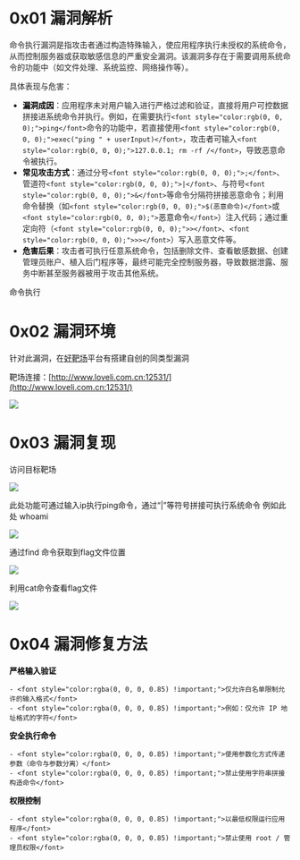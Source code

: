# 0x01 漏洞解析
<font style="color:rgba(0, 0, 0, 0.85) !important;">命令执行漏洞是指攻击者通过构造特殊输入，使应用程序执行未授权的系统命令，从而控制服务器或获取敏感信息的严重安全漏洞。该漏洞多存在于需要调用系统命令的功能中（如文件处理、系统监控、网络操作等）。</font>

<font style="color:rgba(0, 0, 0, 0.85) !important;">具体表现与危害：</font>

+ **<font style="color:rgb(0, 0, 0) !important;">漏洞成因</font>**<font style="color:rgba(0, 0, 0, 0.85) !important;">：应用程序未对用户输入进行严格过滤和验证，直接将用户可控数据拼接进系统命令并执行。例如，在需要执行</font>`<font style="color:rgb(0, 0, 0);">ping</font>`<font style="color:rgba(0, 0, 0, 0.85) !important;">命令的功能中，若直接使用</font>`<font style="color:rgb(0, 0, 0);">exec("ping " + userInput)</font>`<font style="color:rgba(0, 0, 0, 0.85) !important;">，攻击者可输入</font>`<font style="color:rgb(0, 0, 0);">127.0.0.1; rm -rf /</font>`<font style="color:rgba(0, 0, 0, 0.85) !important;">，导致恶意命令被执行。</font>
+ **<font style="color:rgb(0, 0, 0) !important;">常见攻击方式</font>**<font style="color:rgba(0, 0, 0, 0.85) !important;">：通过分号</font>`<font style="color:rgb(0, 0, 0);">;</font>`<font style="color:rgba(0, 0, 0, 0.85) !important;">、管道符</font>`<font style="color:rgb(0, 0, 0);">|</font>`<font style="color:rgba(0, 0, 0, 0.85) !important;">、与符号</font>`<font style="color:rgb(0, 0, 0);">&</font>`<font style="color:rgba(0, 0, 0, 0.85) !important;">等命令分隔符拼接恶意命令；利用命令替换（如</font>`<font style="color:rgb(0, 0, 0);">$(恶意命令)</font>`<font style="color:rgba(0, 0, 0, 0.85) !important;">或</font>`<font style="color:rgb(0, 0, 0);">`恶意命令`</font>`<font style="color:rgba(0, 0, 0, 0.85) !important;">）注入代码；通过重定向符（</font>`<font style="color:rgb(0, 0, 0);">></font>`<font style="color:rgba(0, 0, 0, 0.85) !important;">、</font>`<font style="color:rgb(0, 0, 0);">>></font>`<font style="color:rgba(0, 0, 0, 0.85) !important;">）写入恶意文件等。</font>
+ **<font style="color:rgb(0, 0, 0) !important;">危害后果</font>**<font style="color:rgba(0, 0, 0, 0.85) !important;">：攻击者可执行任意系统命令，包括删除文件、查看敏感数据、创建管理员账户、植入后门程序等，最终可能完全控制服务器，导致数据泄露、服务中断甚至服务器被用于攻击其他系统。</font>

命令执行

  


# 0x02 漏洞环境
针对此漏洞，在[好靶场](http://www.loveli.com.cn:12531/)平台有搭建自创的同类型漏洞

靶场连接：[http://www.loveli.com.cn:12531/](http://www.loveli.com.cn:12531/)

![](https://cdn.nlark.com/yuque/0/2025/png/8420228/1755436500041-a7f0c828-85ea-4ac4-8e80-500591e9b850.png)

# 0x03 漏洞复现
访问目标靶场

![](https://cdn.nlark.com/yuque/0/2025/png/8420228/1755245443158-621d96c8-2f6d-411b-8356-a2c811d3e83a.png)

此处功能可通过输入ip执行ping命令，通过“|”等符号拼接可执行系统命令 例如此处 whoami

![](https://cdn.nlark.com/yuque/0/2025/png/8420228/1755245558052-132b6b04-1664-4d0a-a81a-ae775d45d507.png)

通过find 命令获取到flag文件位置

![](https://cdn.nlark.com/yuque/0/2025/png/8420228/1755245810830-602b4db4-4e04-475e-9539-f51aafad881b.png)

利用cat命令查看flag文件

![](https://cdn.nlark.com/yuque/0/2025/png/8420228/1755245853266-352306cc-7b89-413c-94ae-eb5e3a7e3d50.png)

# 0x04 漏洞修复方法
**<font style="color:rgb(0, 0, 0) !important;">严格输入验证</font>**

    - <font style="color:rgba(0, 0, 0, 0.85) !important;">仅允许白名单限制允许的输入格式</font>
    - <font style="color:rgba(0, 0, 0, 0.85) !important;">例如：仅允许 IP 地址格式的字符</font>

**<font style="color:rgb(0, 0, 0) !important;">安全执行命令</font>**

    - <font style="color:rgba(0, 0, 0, 0.85) !important;">使用参数化方式传递参数（命令与参数分离）</font>
    - <font style="color:rgba(0, 0, 0, 0.85) !important;">禁止使用字符串拼接构造命令</font>

**<font style="color:rgb(0, 0, 0) !important;">权限控制</font>**

    - <font style="color:rgba(0, 0, 0, 0.85) !important;">以最低权限运行应用程序</font>
    - <font style="color:rgba(0, 0, 0, 0.85) !important;">禁止使用 root / 管理员权限</font>

  






